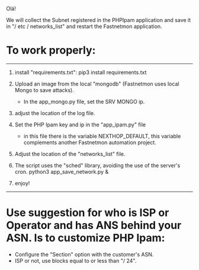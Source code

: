 Olá!

We will collect the Subnet registered in the PHPIpam application and save it in "/ etc / networks_list" and restart the Fastnetmon application.

# To work properly:
-------------------------------------------------------------------------------------------------------------------------------------------------------------------------
1) install "requirements.txt":
      pip3 install requirements.txt

2) Upload an image from the local "mongodb" (Fastnetmon uses local Mongo to save attacks).
     - In the app_mongo.py file, set the SRV MONGO ip.

3) adjust the location of the log file.

4) Set the PHP Ipam key and ip in the "app_ipam.py" file
     - in this file there is the variable NEXTHOP_DEFAULT,
this variable complements another Fastnetmon automation project.

5) Adjust the location of the "networks_list" file.

6) The script uses the "sched" library, avoiding the use of the server's cron. 
    python3 app_save_network.py &

7) enjoy!
-------------------------------------------------------------------------------------------------------------------------------------------------------------------------

# Use suggestion for who is ISP or Operator and has ANS behind your ASN. Is to customize PHP Ipam:

- Configure the "Section" option with the customer's ASN.
- ISP or not, use blocks equal to or less than "/ 24". 
